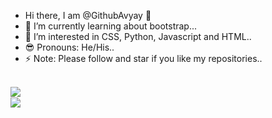 - Hi there, I am @GithubAvyay 👋
- 🌱 I’m currently learning about bootstrap...
- 👀 I’m interested in CSS, Python, Javascript and HTML..
- 😎 Pronouns: He/His..
- ⚡ Note: Please follow and star if you like my repositories..

<br>
<img src='https://github-readme-stats.vercel.app/api?username=GithubAvyay&show_icons=true&theme=merko&count_private=true&line_height=40' align="left" />
<br>
<img src='https://github-readme-stats.vercel.app/api/top-langs/?username=GithubAvyay&theme=tokyonight&hide_langs_below=4' align="middle" />
